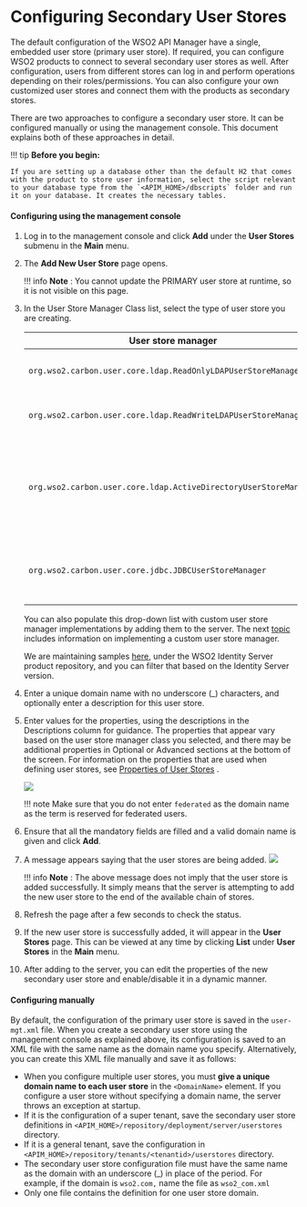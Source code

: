 # Configuring Secondary User Stores

The default configuration of  the WSO2 API Manager have a single, embedded user store (primary user store). If required, you can configure WSO2 products to connect to several secondary user stores as well. After configuration, users from different stores can log in and perform operations depending on their roles/permissions. You can also configure your own customized user stores and connect them with the products as secondary stores.

There are two approaches to configure a secondary user store. It can be configured manually or using the management console. This document explains both of these approaches in detail.

!!! tip
    **Before you begin:**

    If you are setting up a database other than the default H2 that comes with the product to store user information, select the script relevant to your database type from the `<APIM_HOME>/dbscripts` folder and run it on your database. It creates the necessary tables.


#### Configuring using the management console

1.  Log in to the management console and click **Add** under the **User Stores** submenu in the **Main** menu.
2.  The **Add New User Store** page opens.

    !!! info
        **Note** : You cannot update the PRIMARY user store at runtime, so it is not visible on this page.

3.  In the User Store Manager Class list, select the type of user store you are creating.

    <table>
    <thead>
    <tr class="header">
    <th>User store manager</th>
    <th>Description</th>
    </tr>
    </thead>
    <tbody>
    <tr class="odd">
    <td><code>org.wso2.carbon.user.core.ldap.ReadOnlyLDAPUserStoreManager</code></td>
    <td><p>Use <code>ReadOnlyLDAPUserStoreManager</code> to do read-only operations for LDAP user stores.</p></td>
    </tr>
    <tr class="even">
    <td><code>org.wso2.carbon.user.core.ldap.ReadWriteLDAPUserStoreManager</code></td>
    <td><p>Use <code>ReadWriteLDAPUserStoreManager</code> for LDAP user stores to do both read and write operations.</p></td>
    </tr>
    <tr class="odd">
    <td><code>org.wso2.carbon.user.core.ldap.ActiveDirectoryUserStoreManager</code></td>
    <td><p>Use <code>ActiveDirectoryUserStoreManager</code> to configure an Active Directory Domain Service (AD DS) or Active Directory Lightweight Directory Service (AD LDS). This can be used <strong>only</strong> for read/write operations. If you need to use AD as read-only, you must use <code>org.wso2.carbon.user.core.ldap.ReadOnlyLDAPUserStoreManager</code> .</p></td>
    </tr>
    <tr class="even">
    <td><code>org.wso2.carbon.user.core.jdbc.JDBCUserStoreManager</code></td>
    <td><p>Use <code>JDBCUserStoreManager</code> for JDBC user stores. The JDBC user store can be configured for read-only mode or read/write mode using the following property: <code>&lt;Property name=&quot;ReadOnly&quot;&gt;false/true&lt;/Property&gt;</code> .</p></td>
    </tr>
    </tbody>
    </table>

    You can also populate this drop-down list with custom user store manager implementations by adding them to the server. The next [topic](../writing-a-custom-user-store-manager) includes information on implementing a custom user store manager.
    
    We are maintaining samples [here](https://github.com/wso2/product-is/tree/v5.8.0/modules/samples/user-mgt/sample-custome-user-store-manager), under the WSO2 Identity Server product repository, and you can filter that based on the Identity Server version.

4.  Enter a unique domain name with no underscore (\_) characters, and optionally enter a description for this user store.

5.  Enter values for the properties, using the descriptions in the Descriptions column for guidance. The properties that appear vary based on the user store manager class you selected, and there may be additional properties in Optional or Advanced sections at the bottom of the screen. For information on the properties that are used when defining user stores, see [Properties of User Stores](https://docs.wso2.com/display/ADMIN44x/Working+with+Properties+of+User+Stores) .

    ![]({{base_path}}/assets/img/administer/secondary-user-store-definition.png)

    !!! note
        Make sure that you do not enter `federated` as the domain name as the term is reserved for federated users.

6.  Ensure that all the mandatory fields are filled and a valid domain name is given and click **Add**.

7.  A message appears saying that the user stores are being added.
    ![]({{base_path}}/assets/img/administer/secondary-user-store-update-msg.png)

    !!! info
        **Note** : The above message does not imply that the user store is added successfully. It simply means that the server is attempting to add the new user store to the end of the available chain of stores.

8.  Refresh the page after a few seconds to check the status.

9.  If the new user store is successfully added, it will appear in the **User Stores** page. This can be viewed at any time by clicking **List** under **User Stores** in the **Main** menu.

10. After adding to the server, you can edit the properties of the new secondary user store and enable/disable it in a dynamic manner.

#### Configuring manually

By default, the configuration of the primary user store is saved in the `user-mgt.xml` file. When you create a secondary user store using the management console as explained above, its configuration is saved to an XML file with the same name as the domain name you specify. Alternatively, you can create this XML file manually and save it as follows:

-   When you configure multiple user stores, you must **give a unique domain name to each user store** in the `<DomainName>` element. If you configure a user store without specifying a domain name, the server throws an exception at startup.
-   If it is the configuration of a super tenant, save the secondary user store definitions in `<APIM_HOME>/repository/deployment/server/userstores` directory.
-   If it is a general tenant, save the configuration in `<APIM_HOME>/repository/tenants/<tenantid>/userstores` directory.
-   The secondary user store configuration file must have the same name as the domain with an underscore (\_) in place of the period. For example, if the domain is `wso2.com,` name the file as `wso2_com.xml`
-   Only one file contains the definition for one user store domain.


